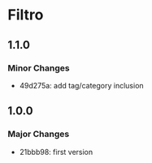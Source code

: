 # Filtro

## 1.1.0

### Minor Changes

- 49d275a: add tag/category inclusion

## 1.0.0

### Major Changes

- 21bbb98: first version

